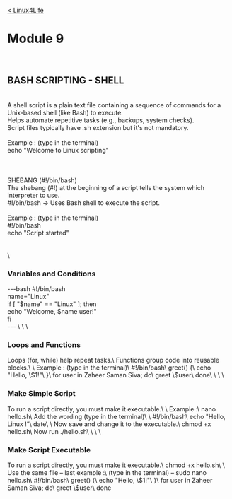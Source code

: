 <br><br>

[< Linux4Life](https://github.com/zaheernew/Linux4Life/blob/main/Linux4Life.md)

# Module 9

<br>

## BASH SCRIPTING - SHELL

\
A shell script is a plain text file containing a sequence of commands for a Unix-based shell (like Bash) to execute.\
Helps automate repetitive tasks (e.g., backups, system checks).\
Script files typically have .sh extension but it's not mandatory.\
\
Example : (type in the terminal)\
echo "Welcome to Linux scripting"\
\
\
\
SHEBANG (#!/bin/bash)\
The shebang (#!) at the beginning of a script tells the system which interpreter to use.\
#!/bin/bash → Uses Bash shell to execute the script.\
\
Example : (type in the terminal)\
#!/bin/bash\
echo "Script started"\
\
\
\\
<h3>Variables and Conditions</h3>
---bash
#!/bin/bash <br>
name="Linux" <br>
if [ "$name" == "Linux" ]; then <br> 
  echo "Welcome, $name user!" <br>
fi <br>
---
\
\
\
<h3>Loops and Functions</h3>
Loops (for, while) help repeat tasks.\
Functions group code into reusable blocks.\
\
Example : (type in the terminal)\
#!/bin/bash\
greet() {\
echo "Hello, \$1!"\
}\
for user in Zaheer Saman Siva; do\
greet \$user\
done\
\
\
\
<h3>Make Simple Script</h3>
To run a script directly, you must make it executable.\
\
Example :\
nano hello.sh\
Add the wording (type in the terminal)\
\
#!/bin/bash\
echo "Hello, Linux !”\
date\
\
Now save and change it to the executable.\
chmod +x hello.sh\
Now run ./hello.sh\
\
\
\
<h3>Make Script Executable</h3>
To run a script directly, you must make it executable.\
chmod +x hello.sh\
\
Use the same file – last example :\
(type in the terminal) – sudo nano hello.sh\
#!/bin/bash\
greet() {\
echo "Hello, \$1!"\
}\
for user in Zaheer Saman Siva; do\
greet \$user\
done

<br><br>
